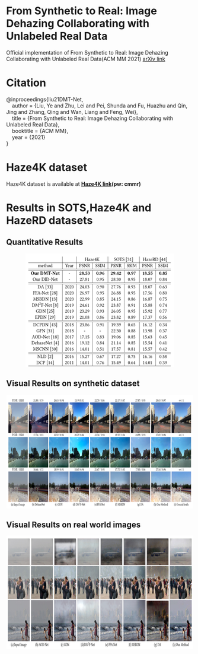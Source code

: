 # From Synthetic to Real: Image Dehazing Collaborating with Unlabeled Real Data
Official implementation of From Synthetic to Real: Image Dehazing Collaborating with Unlabeled Real Data(ACM MM 2021)
[arXiv link](https://arxiv.org/abs/2108.02934)
# Citation
@inproceedings{liu21DMT-Net,    
&nbsp;&nbsp;&nbsp;&nbsp;author = {Liu, Ye and Zhu, Lei and Pei, Shunda and Fu, Huazhu and Qin, Jing and Zhang, Qing and Wan, Liang and Feng, Wei},  
&nbsp;&nbsp;&nbsp;&nbsp;title = {From Synthetic to Real: Image Dehazing Collaborating with Unlabeled Real Data},      
&nbsp;&nbsp;&nbsp;&nbsp;booktitle = {ACM MM},   
&nbsp;&nbsp;&nbsp;&nbsp;year = {2021}      
}

# Haze4K dataset
Haze4K dataset is available at **[Haze4K link](https://pan.baidu.com/s/141MW0YAvjFcydlroQZZizA)(pw: cmmr)**

# Results in SOTS,Haze4K and HazeRD datasets
 ## Quantitative Results
<p align='center'>
<img src="figs/results.png" height="306px" width='400px'> 
</div>

 ## Visual Results on synthetic dataset
<p align='center'>
<img src='figs/vis1.png' height="306px" width='800px' >
</div>

 ## Visual Results on real world images
<p align='center'>
<img src='figs/vis2.png' height="306px" width='800px' >
</div>